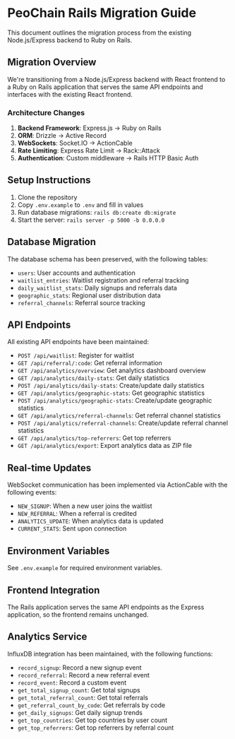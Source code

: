 # PeoChain Rails Migration Guide

This document outlines the migration process from the existing Node.js/Express backend to Ruby on Rails.

## Migration Overview

We're transitioning from a Node.js/Express backend with React frontend to a Ruby on Rails application that serves the same API endpoints and interfaces with the existing React frontend.

### Architecture Changes

1. **Backend Framework**: Express.js → Ruby on Rails
2. **ORM**: Drizzle → Active Record
3. **WebSockets**: Socket.IO → ActionCable
4. **Rate Limiting**: Express Rate Limit → Rack::Attack
5. **Authentication**: Custom middleware → Rails HTTP Basic Auth

## Setup Instructions

1. Clone the repository
2. Copy `.env.example` to `.env` and fill in values
3. Run database migrations: `rails db:create db:migrate`
4. Start the server: `rails server -p 5000 -b 0.0.0.0`

## Database Migration

The database schema has been preserved, with the following tables:

- `users`: User accounts and authentication
- `waitlist_entries`: Waitlist registration and referral tracking
- `daily_waitlist_stats`: Daily signups and referrals data
- `geographic_stats`: Regional user distribution data
- `referral_channels`: Referral source tracking

## API Endpoints

All existing API endpoints have been maintained:

- `POST /api/waitlist`: Register for waitlist
- `GET /api/referral/:code`: Get referral information
- `GET /api/analytics/overview`: Get analytics dashboard overview
- `GET /api/analytics/daily-stats`: Get daily statistics
- `POST /api/analytics/daily-stats`: Create/update daily statistics
- `GET /api/analytics/geographic-stats`: Get geographic statistics
- `POST /api/analytics/geographic-stats`: Create/update geographic statistics
- `GET /api/analytics/referral-channels`: Get referral channel statistics
- `POST /api/analytics/referral-channels`: Create/update referral channel statistics
- `GET /api/analytics/top-referrers`: Get top referrers
- `GET /api/analytics/export`: Export analytics data as ZIP file

## Real-time Updates

WebSocket communication has been implemented via ActionCable with the following events:

- `NEW_SIGNUP`: When a new user joins the waitlist
- `NEW_REFERRAL`: When a referral is credited
- `ANALYTICS_UPDATE`: When analytics data is updated
- `CURRENT_STATS`: Sent upon connection

## Environment Variables

See `.env.example` for required environment variables.

## Frontend Integration

The Rails application serves the same API endpoints as the Express application, so the frontend remains unchanged.

## Analytics Service

InfluxDB integration has been maintained, with the following functions:

- `record_signup`: Record a new signup event
- `record_referral`: Record a new referral event
- `record_event`: Record a custom event
- `get_total_signup_count`: Get total signups
- `get_total_referral_count`: Get total referrals
- `get_referral_count_by_code`: Get referrals by code
- `get_daily_signups`: Get daily signup trends
- `get_top_countries`: Get top countries by user count
- `get_top_referrers`: Get top referrers by referral count